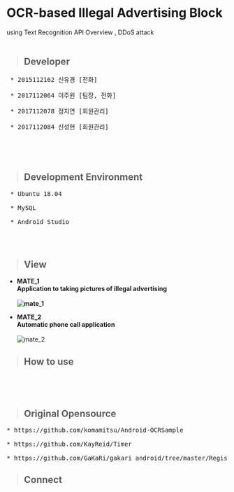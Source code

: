 # OCR-based Illegal Advertising Block <br/> 
  using Text Recognition API Overview ,
  DDoS attack<br/>
<br/>

> ## Developer
<pre>
 * 2015112162 신유경 [전화] <br/>
 * 2017112064 이주원 [팀장, 전화] <br/>
 * 2017112078 정지연 [회원관리] <br/>
 * 2017112084 신성현 [회원관리] 
 </pre><br/><br/>
 
> ## Development Environment
<pre>
 * Ubuntu 18.04<br/>
 * MySQL<br/>
 * Android Studio
</pre><br/><br/>

> ## View

* <b>MATE_1<br/>Application to taking pictures of illegal advertising<br/><br/>
![mate_1](https://user-images.githubusercontent.com/48276522/59553640-6dd39e00-8fd2-11e9-807d-57a38ba0adc5.PNG)<br/>

* MATE_2<br/>Automatic phone call application<br/><br/></b>
![mate_2](https://user-images.githubusercontent.com/48276522/59553642-6f9d6180-8fd2-11e9-8ccd-455699fd9917.PNG)<br/>

> ## How to use
<pre>

</pre>

<br/>

> ## Original Opensource
<pre>
* https://github.com/komamitsu/Android-OCRSample<br/>
* https://github.com/KayReid/Timer<br/>
* https://github.com/GaKaRi/gakari_android/tree/master/Registration_v4
</pre>

> ## Connect
<pre>

</pre>
